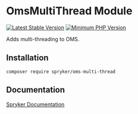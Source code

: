 # OmsMultiThread Module
[![Latest Stable Version](https://poser.pugx.org/spryker/oms-multi-thread/v/stable.svg)](https://packagist.org/packages/spryker/oms-multi-thread)
[![Minimum PHP Version](https://img.shields.io/badge/php-%3E%3D%207.4-8892BF.svg)](https://php.net/)

Adds multi-threading to OMS.

## Installation

```
composer require spryker/oms-multi-thread
```

## Documentation

[Spryker Documentation](https://academy.spryker.com/developing_with_spryker/module_guide/modules.html)
